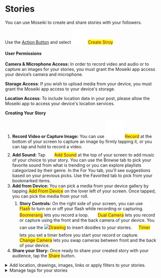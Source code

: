 # Stories

You can use Moseiki to create and share stories with your followers.

Use the [Action Button](../explore-moseiki/navigation.md#action-button) and select ![](../.gitbook/assets/storyIcon.svg) <mark style="color:purple;">Create Stroy</mark>

#### User Permissions

**Camera & Microphone Access:** In order to record video and audio or to capture an images for your stories, you must grant the Moseiki app access your device’s camera and microphone.

**Storage Access**: If you wish to upload media from your device, you must grant the Moseiki app access to your device's storage.

**Location Access**: To include location data in your post, please allow the Moseiki app to access your device's location services.

**Creating Your Story**

1. **Record Video or Capture Image:** You can use <img src="../.gitbook/assets/Ellipse 14.png" alt="" data-size="line"> <mark style="color:purple;">Record</mark> at the bottom of your screen to capture an image by firmly tapping it, or you can tap and hold to record a video.
2. **Add Sound:** Tap ![](<../.gitbook/assets/Vector (1).svg>) <mark style="color:purple;">Add Sound</mark> at the top of your screen to add music of your choice to your story. You can use the Browse tab to pick your favorite sound from what is trending or you can explore playlists categorized by their genre. In the For You tab, you’ll see suggestions based on your previous picks. Use the Favorited tab to pick from your bookmarked items.
3. **Add from Device:** You can pick a media from your device gallery by tapping <mark style="color:purple;">Add From Device</mark> on the lover left of your screen. Once tapped, you can pick the media from your roll.
   1. **Story Controls:** On the right side of your screen, you can use ![](<../.gitbook/assets/Frame 6924.png>) <mark style="color:purple;">Flash</mark> to turn on or off your flash while recording or capturing. ![](<../.gitbook/assets/Vector (1) (1).png>) <mark style="color:purple;">Boomerang</mark> lets you record a loop. ![](<../.gitbook/assets/Vector (2).png>) <mark style="color:purple;">Dual Camera</mark> lets you record or capture using the front and the back camera of your device. You can use the ![](<../.gitbook/assets/gesture\_FILL0\_wght400\_GRAD0\_opsz48 1 (1).png>)<mark style="color:purple;">Drawing</mark> to insert doodles to your stories. ![](<../.gitbook/assets/Vector (3).png>)<mark style="color:purple;">Timer</mark> lets you set a timer before you start your record or capture. <img src="../.gitbook/assets/Vector (4).png" alt="" data-size="original"> <mark style="color:purple;">Change Camera</mark> lets you swap cameras between front and the back of your device.
4. **Share your Story:** Once ready to share your created story with your audience, tap the <mark style="color:purple;">Share</mark> button.

<details>

<summary>Add location, drawings, images, links or apply filters to your stories.</summary>

1. Tap ![](../.gitbook/assets/Aa.png) <mark style="color:purple;">Create Text</mark> to add text to your story.
2. Tap ![](../.gitbook/assets/Group.png) <mark style="color:purple;">Effects</mark> to apply visual effects to your story.
3. Tap ![](<../.gitbook/assets/gesture\_FILL0\_wght400\_GRAD0\_opsz48 1.png>)<mark style="color:purple;">Drawing</mark> to insert doodles to your story.
4. Tap <img src="../.gitbook/assets/Layer 15.png" alt="" data-size="original"> <mark style="color:purple;">Add Image</mark> to pick a media from device roll to your story.
5. Tap ![](<../.gitbook/assets/Frame 6877.png>) <mark style="color:purple;">Poll</mark> to include a poll in your story.
6. Tap ![](<../.gitbook/assets/Group (2).png>) <mark style="color:purple;">More</mark> to include GIFs in your story
7. Tap ![](<../.gitbook/assets/Vector (10) (1).png>) <mark style="color:purple;">Link</mark> to include a link in your story.

</details>

<details>

<summary>Manage tags for your stories</summary>

1. Tap ![](<../.gitbook/assets/Frame 180.png>) <mark style="color:purple;">Location</mark> to add and manage the location tag of your story.
2. Tap ![](<../.gitbook/assets/Group (3).png>) <mark style="color:purple;">Tag People</mark> to add or manage people tagged in your story.

</details>
